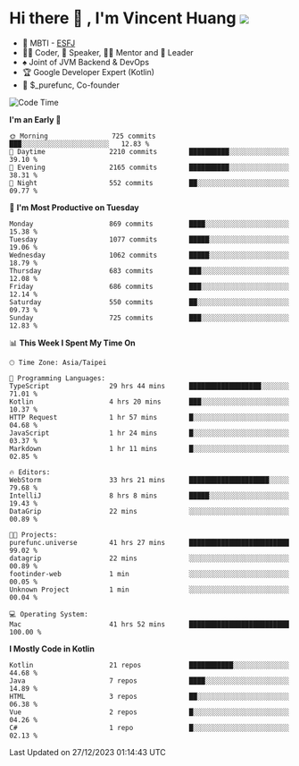 # Hi there 👋 , I'm Vincent Huang ![](https://komarev.com/ghpvc/?username=Jian-Min-Huang)
- 👀 MBTI - [ESFJ](https://www.16personalities.com/esfj-personality)
- 👨‍💻 Coder, 🎤 Speaker, 👨‍🏫 Mentor and 🚀 Leader
- ♠️ Joint of JVM Backend & DevOps
- 🏆 Google Developer Expert (Kotlin)
- 💼 $_purefunc, Co-founder

<!--START_SECTION:waka-->
![Code Time](http://img.shields.io/badge/Code%20Time-3%2C138%20hrs%2045%20mins-blue)

**I'm an Early 🐤** 

```text
🌞 Morning                725 commits         ███░░░░░░░░░░░░░░░░░░░░░░   12.83 % 
🌆 Daytime                2210 commits        ██████████░░░░░░░░░░░░░░░   39.10 % 
🌃 Evening                2165 commits        ██████████░░░░░░░░░░░░░░░   38.31 % 
🌙 Night                  552 commits         ██░░░░░░░░░░░░░░░░░░░░░░░   09.77 % 
```
📅 **I'm Most Productive on Tuesday** 

```text
Monday                   869 commits         ████░░░░░░░░░░░░░░░░░░░░░   15.38 % 
Tuesday                  1077 commits        █████░░░░░░░░░░░░░░░░░░░░   19.06 % 
Wednesday                1062 commits        █████░░░░░░░░░░░░░░░░░░░░   18.79 % 
Thursday                 683 commits         ███░░░░░░░░░░░░░░░░░░░░░░   12.08 % 
Friday                   686 commits         ███░░░░░░░░░░░░░░░░░░░░░░   12.14 % 
Saturday                 550 commits         ██░░░░░░░░░░░░░░░░░░░░░░░   09.73 % 
Sunday                   725 commits         ███░░░░░░░░░░░░░░░░░░░░░░   12.83 % 
```


📊 **This Week I Spent My Time On** 

```text
🕑︎ Time Zone: Asia/Taipei

💬 Programming Languages: 
TypeScript               29 hrs 44 mins      ██████████████████░░░░░░░   71.01 % 
Kotlin                   4 hrs 20 mins       ███░░░░░░░░░░░░░░░░░░░░░░   10.37 % 
HTTP Request             1 hr 57 mins        █░░░░░░░░░░░░░░░░░░░░░░░░   04.68 % 
JavaScript               1 hr 24 mins        █░░░░░░░░░░░░░░░░░░░░░░░░   03.37 % 
Markdown                 1 hr 11 mins        █░░░░░░░░░░░░░░░░░░░░░░░░   02.85 % 

🔥 Editors: 
WebStorm                 33 hrs 21 mins      ████████████████████░░░░░   79.68 % 
IntelliJ                 8 hrs 8 mins        █████░░░░░░░░░░░░░░░░░░░░   19.43 % 
DataGrip                 22 mins             ░░░░░░░░░░░░░░░░░░░░░░░░░   00.89 % 

🐱‍💻 Projects: 
purefunc.universe        41 hrs 27 mins      █████████████████████████   99.02 % 
datagrip                 22 mins             ░░░░░░░░░░░░░░░░░░░░░░░░░   00.89 % 
footinder-web            1 min               ░░░░░░░░░░░░░░░░░░░░░░░░░   00.05 % 
Unknown Project          1 min               ░░░░░░░░░░░░░░░░░░░░░░░░░   00.04 % 

💻 Operating System: 
Mac                      41 hrs 52 mins      █████████████████████████   100.00 % 
```

**I Mostly Code in Kotlin** 

```text
Kotlin                   21 repos            ███████████░░░░░░░░░░░░░░   44.68 % 
Java                     7 repos             ████░░░░░░░░░░░░░░░░░░░░░   14.89 % 
HTML                     3 repos             ██░░░░░░░░░░░░░░░░░░░░░░░   06.38 % 
Vue                      2 repos             █░░░░░░░░░░░░░░░░░░░░░░░░   04.26 % 
C#                       1 repo              █░░░░░░░░░░░░░░░░░░░░░░░░   02.13 % 
```




 Last Updated on 27/12/2023 01:14:43 UTC
<!--END_SECTION:waka-->
